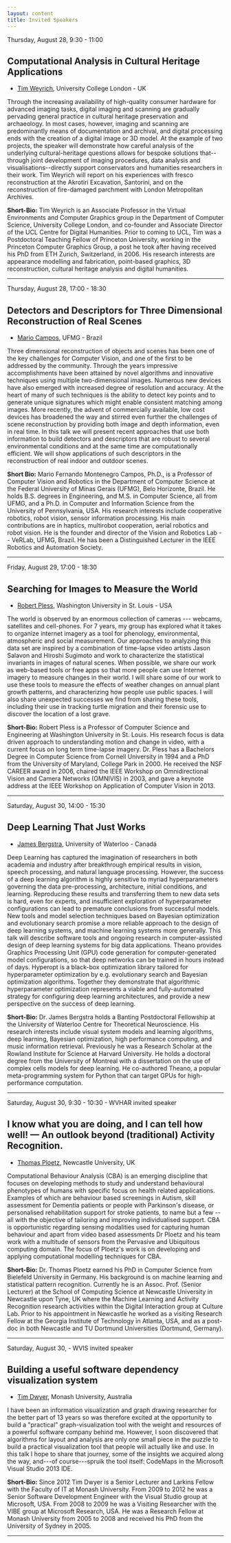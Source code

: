 ```yaml
---
layout: content
title: Invited Speakers
---
```

Thursday, August 28, 9:30 - 11:00
## Computational Analysis in Cultural Heritage Applications

- [Tim Weyrich](http://www0.cs.ucl.ac.uk/staff/t.weyrich/), University College London - UK

Through the increasing availability of high-quality consumer hardware for advanced imaging tasks, digital imaging and scanning are gradually pervading general practice in cultural heritage preservation and archaeology. In most cases, however, imaging and scanning are predominantly means of documentation and archival, and digital processing ends with the creation of a digital image or 3D model. At the example of two projects, the speaker will demonstrate how careful analysis of the underlying cultural-heritage questions allows for bespoke solutions that--through joint development of imaging procedures, data analysis and visualisations--directly support conservators and humanities researchers in their work. Tim Weyrich will report on his experiences with fresco reconstruction at the Akrotiri Excavation, Santorini, and on the reconstruction of fire-damaged parchment with London Metropolitan Archives.

**Short-Bio:** Tim Weyrich is an Associate Professor in the Virtual
  Environments and Computer Graphics group in the Department of
  Computer Science, University College London, and co-founder and
  Associate Director of the UCL Centre for Digital Humanities. Prior
  to coming to UCL, Tim was a Postdoctoral Teaching Fellow of
  Princeton University, working in the Princeton Computer Graphics
  Group, a post he took after having received his PhD from ETH Zurich,
  Switzerland, in 2006. His research interests are appearance
  modelling and fabrication, point-based graphics, 3D reconstruction,
  cultural heritage analysis and digital humanities.
  
* * * 

Thursday, August 28, 17:00 - 18:30  
## Detectors and Descriptors for Three Dimensional Reconstruction of Real Scenes

- [Mario Campos](http://www.verlab.dcc.ufmg.br/publicacoes/author/mario_fernando_montenegro_campos), UFMG - Brazil

Three dimensional reconstruction of objects and scenes has been one of the key challenges for Computer Vision, and one of the first to be addressed by the community. Through the years impressive accomplishments have been attained by novel algorithms and innovative techniques using multiple two-dimensional images. Numerous new devices have also emerged with increased degree of resolution and accuracy. At the heart of many of such techniques is the ability to detect key points and to generate unique signatures which might enable consistent matching among images. More recently, the advent of commercially available, low cost devices has broadened the way and stirred even further the challenges of scene reconstruction by providing both image and depth information, even in real time.  In this talk we will present recent approaches that use both information to build detectors and descriptors that are robust to several environmental conditions and at the same time are computationally efficient. We will show applications of such descriptors in the reconstruction of real indoor and outdoor scenes.

**Short Bio:** Mario Fernando Montenegro Campos, Ph.D., is a Professor of Computer Vision and Robotics in the Department of Computer Science at the Federal University of Minas Gerais (UFMG), Belo Horizonte, Brazil. He holds B.S. degrees in Engineering, and M.S. in Computer Science, all from UFMG, and a Ph.D. in Computer and Information Science from the University of Pennsylvania, USA.  His research interests include cooperative robotics, robot vision, sensor information processing. His main contributions are in haptics, multirobot cooperation, aerial robotics and robot vision. He is the founder and director of the Vision and Robotics Lab -- VeRLab, UFMG, Brazil. He has been a Distinguished Lecturer in the IEEE Robotics and Automation Society.  

* * * 

Friday, August 29, 17:00 - 18:30  
## Searching for Images to Measure the World

- [Robert Pless](http://www.cse.wustl.edu/~pless), Washington University in St. Louis - USA

The world is observed by an enormous collection of cameras ---
webcams, satellites and cell-phones.  For 7 years, my group has
explored what it takes to organize internet imagery as a tool for
phenology, environmental, atmospheric and social measurement. Our
approaches to analyzing this data set are inspired by a combination of
time-lapse video artists Jason Salavon and Hiroshi Sugimoto and work
to characterize the statistical invariants in images of natural
scenes.  When possible, we share our work as web-based tools or free
apps so that more people can use Internet imagery to measure changes
in their world.  I will share some of our work to use these tools to
measure the effects of weather changes on annual plant growth
patterns, and characterizing how people use public spaces.  I will
also share unexpected successes we find from sharing these tools,
including their use in tracking turtle migration and their forensic
use to discover the location of a lost grave.

**Short-Bio:** Robert Pless is a Professor of Computer Science and
  Engineering at Washington University in St. Louis. His research
  focus is data driven approach to understanding motion and change in
  video, with a current focus on long term time-lapse
  imagery. Dr. Pless has a Bachelors Degree in Computer Science from
  Cornell University in 1994 and a PhD from the University of
  Maryland, College Park in 2000. He received the NSF CAREER award in
  2006, chaired the IEEE Workshop on Omnidirectional Vision and Camera
  Networks (OMNIVIS) in 2003, and gave a keynote address at the IEEE
  Workshop on Application of Computer Vision in 2013.

* * * 

Saturday, August 30, 14:00 - 15:30
## Deep Learning That Just Works

- [James Bergstra](http://www.eng.uwaterloo.ca/~jbergstr/), University of Waterloo - Canadá

Deep Learning has captured the imagination of researchers in both
academia and industry after breakthrough empirical results in vision,
speech processing, and natural language processing.  However, the
success of a deep learning algorithm is highly sensitive to myriad
hyperparameters governing the data pre-processing, architecture,
initial conditions, and learning. Reproducing these results and
transferring them to new data sets is hard, even for experts, and
insufficient exploration of hyperparameter configurations can lead to
premature conclusions from successful models.  New tools and model
selection techniques based on Bayesian optimization and evolutionary
search promise a more reliable approach to the design of deep learning
systems, and machine learning systems more generally.  This talk will
describe software tools and ongoing research in computer-assisted
design of deep learning systems for big data applications. Theano
provides Graphics Processing Unit (GPU) code generation for
computer-generated model configurations, so that deep networks can be
trained in hours instead of days.  Hyperopt is a black-box
optimization library tailored for hyperparameter optimization by
e.g. evolutionary search and Bayesian optimization algorithms.
Together they demonstrate that algorithmic hyperparameter optimization
represents a viable and fully-automated strategy for configuring deep
learning architectures, and provide a new perspective on the success
of deep learning.
	 
**Short-Bio:** Dr. James Bergstra holds a Banting Postdoctoral
  Fellowship at the University of Waterloo Centre for Theoretical
  Neuroscience. His research interests include visual system models
  and learning algorithms, deep learning, Bayesian optimization, high
  performance computing, and music information retrieval. Previously
  he was a Research Scholar at the Rowland Institute for Science at
  Harvard University. He holds a doctoral degree from the University
  of Montreal with a dissertation on the use of complex cells models
  for deep learning. He co-authored Theano, a popular meta-programming
  system for Python that can target GPUs for high-performance
  computation.
  
* * * 

Saturday, August 30, 9:30 - 10:30 - WVHAR invited speaker
## I know what you are doing, and I can tell how well! — An outlook beyond (traditional) Activity Recognition.

- [Thomas Ploetz](www.thomasploetz.de), Newcastle University, UK

 Computational Behaviour Analysis (CBA) is an emerging discipline that focuses on developing methods to study and understand behavioural phenotypes of humans with specific focus on health related applications. Examples of which are behaviour based screenings in Autism, skill assessment for Dementia patients or people with Parkinson's disease, or personalised rehabilitation support for stroke patients, to name but a few -- all with the objective of tailoring and improving individualised support. CBA is opportunistic regarding sensing modalities used for capturing human behaviour and apart from video based assessments Dr Ploetz and his team work with a multitude of sensors from the Pervasive and Ubiquitous computing domain. The focus of Ploetz's work is on developing and applying computational modelling techniques for CBA.

**Short-Bio:** Dr. Thomas Ploetz earned his PhD in Computer Science from Bielefeld University in Germany. His background is on machine learning and statistical pattern recognition.
Currently he is an Assoc. Prof. (Senior Lecturer) at the School of Computing Science at Newcastle University in Newcastle upon Tyne, UK where the Machine Learning and Activity Recognition research activities within the Digital Interaction group at Culture Lab. Prior to his appointment in Newcastle he worked as a visiting Research Fellow at the Georgia Institute of Technology in Atlanta, USA, and as a post-doc in both Newcastle and TU Dortmund Universities (Dortmund, Germany).

* * *

Saturday, August 30, - WVIS invited speaker
## Building a useful software dependency visualization system

- [Tim Dwyer](http://www.csse.monash.edu.au/~tdwyer/), Monash University, Australia 
  
 I have been an information visualization and graph drawing researcher for the better part of 13 years so was therefore excited at the opportunity to build a "practical" graph-visualization tool with the weight and resources of a powerful software company behind me.  However, I soon discovered that algorithms for layout and analysis are only one small piece in the puzzle to build a practical visualization tool that people will actually like and use.  In this talk I hope to share that journey, some of the insights we acquired along the way, and---of course---spruik the tool itself: CodeMaps in the Microsoft Visual Studio 2013 IDE.
 
**Short-Bio:** Since 2012 Tim Dwyer is a Senior Lecturer and Larkins Fellow with the Faculty of IT at Monash University.  From 2009 to 2012 he was a Senior Software Development Engineer with the Visual Studio group at Microsoft, USA.  From 2008 to 2009 he was a Visiting Researcher with the VIBE group at Microsoft Research, USA.  He was a Research Fellow at Monash University from 2005 to 2008 and received his PhD from the University of Sydney in 2005.


* * *
